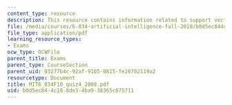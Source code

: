 ```yaml
---
content_type: resource
description: This resource contains information related to support vectors.
file: /media/courses/6-034-artificial-intelligence-fall-2010/b0d5ec844c188de34ba938365c875711_MIT6_034F10_quiz4_2008.pdf
file_type: application/pdf
learning_resource_types:
- Exams
ocw_type: OCWFile
parent_title: Exams
parent_type: CourseSection
parent_uid: 03277b4c-92af-91b5-0815-fe20702119a2
resourcetype: Document
title: MIT6_034F10_quiz4_2008.pdf
uid: b0d5ec84-4c18-8de3-4ba9-38365c875711
---
```

